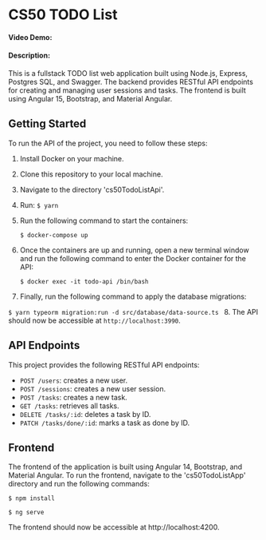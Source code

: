 # CS50 TODO List

#### Video Demo: <URL HERE>

#### Description:

This is a fullstack TODO list web application built using Node.js, Express, Postgres SQL, and Swagger. The backend provides RESTful API endpoints for creating and managing user sessions and tasks. The frontend is built using Angular 15, Bootstrap, and Material Angular.

## Getting Started

To run the API of the project, you need to follow these steps:

1. Install Docker on your machine.

2. Clone this repository to your local machine.

3. Navigate to the directory 'cs50TodoListApi'.

4. Run:
   `$ yarn`

5. Run the following command to start the containers:

   `$ docker-compose up
`

6. Once the containers are up and running, open a new terminal window and run the following command to enter the Docker container for the API:

   `$ docker exec -it todo-api /bin/bash
`

7. Finally, run the following command to apply the database migrations:

  ``$ yarn typeorm migration:run -d src/database/data-source.ts
``
8. The API should now be accessible at `http://localhost:3990`.

## API Endpoints

This project provides the following RESTful API endpoints:

- `POST /users`: creates a new user.
- `POST /sessions`: creates a new user session.
- `POST /tasks`: creates a new task.
- `GET /tasks`: retrieves all tasks.
- `DELETE /tasks/:id`: deletes a task by ID.
- `PATCH /tasks/done/:id`: marks a task as done by ID.

## Frontend
The frontend of the application is built using Angular 14, Bootstrap, and Material Angular. To run the frontend, navigate to the 'cs50TodoListApp' directory and run the following commands:

`$ npm install`

`$ ng serve`

The frontend should now be accessible at http://localhost:4200.
